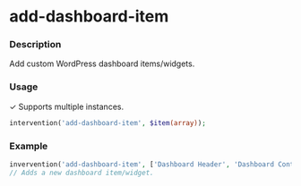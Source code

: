 # add-dashboard-item

### Description
Add custom WordPress dashboard items/widgets.

### Usage
&#10003; Supports multiple instances.
```php
intervention('add-dashboard-item', $item(array));
```

### Example
```php
invervention('add-dashboard-item', ['Dashboard Header', 'Dashboard Content']);
// Adds a new dashboard item/widget.
```
